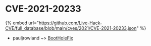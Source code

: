 # CVE-2021-20233
{% embed url="https://github.com/Live-Hack-CVE/full_database/blob/main/cves/2021/CVE-2021-20233.json" %}

* pauljrowland ~> [BootHoleFix](https://www.alice-snow.ru/2021/database/cve-2021-20233/bootholefix-pauljrowland)